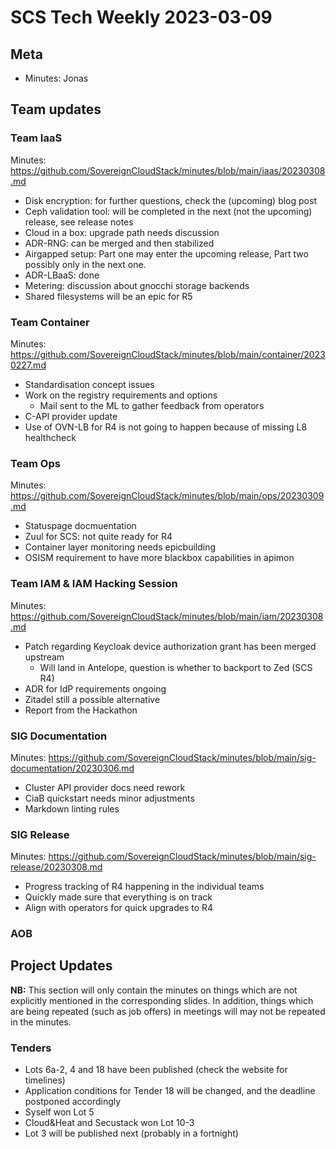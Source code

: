 # SCS Tech Weekly 2023-03-09

## Meta

- Minutes: Jonas

## Team updates

### Team IaaS

Minutes: https://github.com/SovereignCloudStack/minutes/blob/main/iaas/20230308.md

- Disk encryption: for further questions, check the (upcoming) blog post
- Ceph validation tool: will be completed in the next (not the upcoming) release, see release notes
- Cloud in a box: upgrade path needs discussion
- ADR-RNG: can be merged and then stabilized
- Airgapped setup: Part one may enter the upcoming release, Part two possibly only in the next one.
- ADR-LBaaS: done
- Metering: discussion about gnocchi storage backends
- Shared filesystems will be an epic for R5

### Team Container

Minutes: https://github.com/SovereignCloudStack/minutes/blob/main/container/20230227.md

- Standardisation concept issues
- Work on the registry requirements and options
  - Mail sent to the ML to gather feedback from operators
- C-API provider update
- Use of OVN-LB for R4 is not going to happen because of missing L8 healthcheck

### Team Ops

Minutes: https://github.com/SovereignCloudStack/minutes/blob/main/ops/20230309.md

- Statuspage docmuentation
- Zuul for SCS: not quite ready for R4
- Container layer monitoring needs epicbuilding
- OSISM requirement to have more blackbox capabilities in apimon

### Team IAM & IAM Hacking Session

Minutes: https://github.com/SovereignCloudStack/minutes/blob/main/iam/20230308.md

- Patch regarding Keycloak device authorization grant has been merged upstream
  - Will land in Antelope, question is whether to backport to Zed (SCS R4)
- ADR for IdP requirements ongoing
- Zitadel still a possible alternative
- Report from the Hackathon

### SIG Documentation

Minutes: https://github.com/SovereignCloudStack/minutes/blob/main/sig-documentation/20230306.md

- Cluster API provider docs need rework
- CiaB quickstart needs minor adjustments
- Markdown linting rules

### SIG Release

Minutes: https://github.com/SovereignCloudStack/minutes/blob/main/sig-release/20230308.md

- Progress tracking of R4 happening in the individual teams
- Quickly made sure that everything is on track
- Align with operators for quick upgrades to R4

### AOB

## Project Updates

**NB:** This section will only contain the minutes on things which are not explicitly mentioned in the corresponding slides. In addition, things which are being repeated (such as job offers) in meetings will may not be repeated in the minutes.

### Tenders

- Lots 6a-2, 4 and 18 have been published (check the website for timelines)
- Application conditions for Tender 18 will be changed, and the deadline postponed accordingly
- Syself won Lot 5
- Cloud&Heat and Secustack won Lot 10-3
- Lot 3 will be published next (probably in a fortnight)
